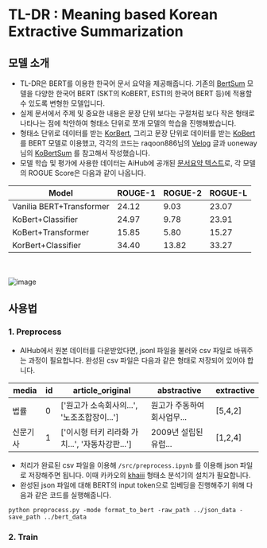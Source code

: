 # TL-DR : Meaning based Korean Extractive Summarization

## 모델 소개
- TL-DR은 BERT를 이용한 한국어 문서 요약을 제공해줍니다. 기존의 [BertSum](https://github.com/nlpyang/BertSum) 모델을 다양한 한국어 BERT (SKT의 KoBERT, ESTI의 한국어 BERT 등)에 적용할 수 있도록 변형한 모델입니다.
- 실제 문서에서 주제 및 중요한 내용은 문장 단위 보다는 구절처럼 보다 작은 형태로 나타나는 점에 착안하여 형태소 단위로 쪼개 모델의 학습을 진행해봤습니다.
- 형태소 단위로 데이터를 받는 [KorBert](https://aiopen.etri.re.kr/service_dataset.php), 그리고 문장 단위로 데이터를 받는 [KoBert](https://github.com/SKTBrain/KoBERT)를 BERT 모델로 이용했고, 각각의 코드는 raqoon886님의 [Velog](https://velog.io/@raqoon886/KorBertSum-SummaryBot) 글과 uoneway님의 [KoBertSum](https://github.com/uoneway/KoBertSum) 를 참고해서 작성했습니다.
- 모델 학습 및 평가에 사용한 데이터는 AiHub에 공개된 [문서요약 텍스트](https://aihub.or.kr/aidata/8054)로, 각 모델의 ROGUE Score은 다음과 같이 나옵니다.


<table class="tg">
<thead>
  <tr>
    <th class="tg-0pky">Model</th>
    <th class="tg-0pky">ROUGE-1</th>
    <th class="tg-0pky">ROGUE-2</th>
    <th class="tg-0pky">ROGUE-L</th>
  </tr>
</thead>
<tbody>
  <tr>
    <td class="tg-0pky">Vanilia BERT+Transformer</td>
    <td class="tg-0pky">24.12</td>
    <td class="tg-0pky">9.03</td>
    <td class="tg-0pky">23.07</td>
  </tr>
  <tr>
    <td class="tg-0pky">KoBert+Classifier</td>
    <td class="tg-0pky">24.97</td>
    <td class="tg-0pky">9.78</td>
    <td class="tg-0pky">23.91</td>
  </tr>
  <tr>
    <td class="tg-0pky">KoBert+Transformer</td>
    <td class="tg-0pky">15.85</td>
    <td class="tg-0pky">5.80</td>
    <td class="tg-0pky">15.27</td>
  </tr>
  <tr>
    <td class="tg-0pky">KorBert+Classifier</td>
    <td class="tg-0pky">34.40</td>
    <td class="tg-0pky">13.82</td>
    <td class="tg-0pky">33.27</td>
  </tr>
</tbody>
</table>

<br><br>
![image](https://user-images.githubusercontent.com/78715821/142162348-8574ae84-98b0-43f3-aee0-e27eecad0548.png)

## 사용법

### 1. Preprocess
 - AIHub에서 원본 데이터를 다운받았다면, jsonl 파일을 불러와 csv 파일로 바꿔주는 과정이 필요합니다.
 완성된 csv 파일은 다음과 같은 형태로 저장되어 있어야 합니다.
 
 <table>
<thead>
  <tr>
    <th>media</th>
    <th>id</th>
    <th>article_original</th>
    <th>abstractive</th>
    <th>extractive</th>
  </tr>
</thead>
<tbody>
  <tr>
    <td>법률</td>
    <td>0</td>
    <td>['원고가 소속회사의...', '노조조합장이...']</td>
    <td>원고가 주동하여 회사업무...</td>
    <td>[5,4,2]</td>
  </tr>
  <tr>
    <td>신문기사</td>
    <td>1</td>
    <td>['이시형 터키 리라화 가치...', '자동차강판...']</td>
    <td>2009년 설립된 유럽...</td>
    <td>[1,2,4]</td>
  </tr>
</tbody>
</table>
 
  - 처리가 완료된 csv 파일을 이용해 ```/src/preprocess.ipynb``` 를 이용해 json 파일로 저장해주면 됩니다. 이때 카카오의 [khaiii](https://github.com/kakao/khaiii) 형태소 분석기의 설치가 필요합니다. 
  - 완성된 json 파일에 대해 BERT의 input token으로 임베딩을 진행해주기 위해 다음과 같은 코드를 실행해줍니다.
 ```
 python preprocess.py -mode format_to_bert -raw_path ../json_data -save_path ../bert_data
 ```
 
 ### 2. Train
 
